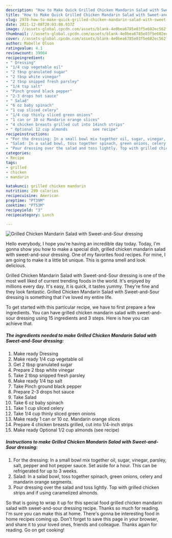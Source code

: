 ```yaml
---
description: "How to Make Quick Grilled Chicken Mandarin Salad with Sweet-and-Sour dressing"
title: "How to Make Quick Grilled Chicken Mandarin Salad with Sweet-and-Sour dressing"
slug: 2978-how-to-make-quick-grilled-chicken-mandarin-salad-with-sweet-and-sour-dressing
date: 2021-12-08T20:03:08.937Z
image: //assets-global.cpcdn.com/assets/blank-4e0bea6785e03f5e602ec562f230caae08da540cada707380b4fe1bbebba43da.png
thumbnail: //assets-global.cpcdn.com/assets/blank-4e0bea6785e03f5e602ec562f230caae08da540cada707380b4fe1bbebba43da.png
cover: //assets-global.cpcdn.com/assets/blank-4e0bea6785e03f5e602ec562f230caae08da540cada707380b4fe1bbebba43da.png
author: Mabelle Olson
ratingvalue: 4.1
reviewcount: 39004
recipeingredient:
- " Dressing"
- "1/4 cup vegetable oil"
- "2 tbsp granulated sugar"
- "2 tbsp white vinegar"
- "2 tbsp snipped fresh parsley"
- "1/4 tsp salt"
- "Pinch ground black pepper"
- "2-3 drops hot sauce"
- " Salad"
- "6 oz baby spinach"
- "1 cup sliced celery"
- "1/4 cup thinly sliced green onions"
- "1 can or 10 oz Mandarin orange slices"
- "4 chicken breasts grilled cut into 14inch strips"
- " Optional 12 cup almonds           see recipe"
recipeinstructions:
- "For the dressing: In a small bowl mix together oil, sugar, vinegar, parsley, salt, pepper and hot pepper sauce. Set aside for a hour. This can be refrigerated for up to 3 weeks."
- "Salad: In a salad bowl, toss together spinach, green onions, celery and mandarin orange segments."
- "Pour dressing over the salad and toss lightly. Top with grilled chicken strips and if using caramelized almonds."
categories:
- Recipe
tags:
- grilled
- chicken
- mandarin

katakunci: grilled chicken mandarin 
nutrition: 299 calories
recipecuisine: American
preptime: "PT39M"
cooktime: "PT53M"
recipeyield: "3"
recipecategory: Lunch

---
```



![Grilled Chicken Mandarin Salad with Sweet-and-Sour dressing](//assets-global.cpcdn.com/assets/blank-4e0bea6785e03f5e602ec562f230caae08da540cada707380b4fe1bbebba43da.png)

Hello everybody, I hope you're having an incredible day today. Today, I'm gonna show you how to make a special dish, grilled chicken mandarin salad with sweet-and-sour dressing. One of my favorites food recipes. For mine, I am going to make it a little bit unique. This is gonna smell and look delicious.



Grilled Chicken Mandarin Salad with Sweet-and-Sour dressing is one of the most well liked of current trending foods in the world. It's enjoyed by millions every day. It's easy, it is quick, it tastes yummy. They're fine and they look fantastic. Grilled Chicken Mandarin Salad with Sweet-and-Sour dressing is something that I've loved my entire life.


To get started with this particular recipe, we have to first prepare a few ingredients. You can have grilled chicken mandarin salad with sweet-and-sour dressing using 15 ingredients and 3 steps. Here is how you can achieve that.

<!--inarticleads1-->

##### The ingredients needed to make Grilled Chicken Mandarin Salad with Sweet-and-Sour dressing:

1. Make ready  Dressing
1. Make ready 1/4 cup vegetable oil
1. Get 2 tbsp granulated sugar
1. Prepare 2 tbsp white vinegar
1. Take 2 tbsp snipped fresh parsley
1. Make ready 1/4 tsp salt
1. Take Pinch ground black pepper
1. Prepare 2-3 drops hot sauce
1. Take  Salad
1. Take 6 oz baby spinach
1. Take 1 cup sliced celery
1. Take 1/4 cup thinly sliced green onions
1. Make ready 1 can or 10 oz. Mandarin orange slices
1. Prepare 4 chicken breasts grilled, cut into 1/4-inch strips
1. Make ready  Optional 1/2 cup almonds           (see recipe)




<!--inarticleads2-->

##### Instructions to make Grilled Chicken Mandarin Salad with Sweet-and-Sour dressing:

1. For the dressing: In a small bowl mix together oil, sugar, vinegar, parsley, salt, pepper and hot pepper sauce. Set aside for a hour. This can be refrigerated for up to 3 weeks.
1. Salad: In a salad bowl, toss together spinach, green onions, celery and mandarin orange segments.
1. Pour dressing over the salad and toss lightly. Top with grilled chicken strips and if using caramelized almonds.




So that is going to wrap it up for this special food grilled chicken mandarin salad with sweet-and-sour dressing recipe. Thanks so much for reading. I'm sure you can make this at home. There's gonna be interesting food in home recipes coming up. Don't forget to save this page in your browser, and share it to your loved ones, friends and colleague. Thanks again for reading. Go on get cooking!
